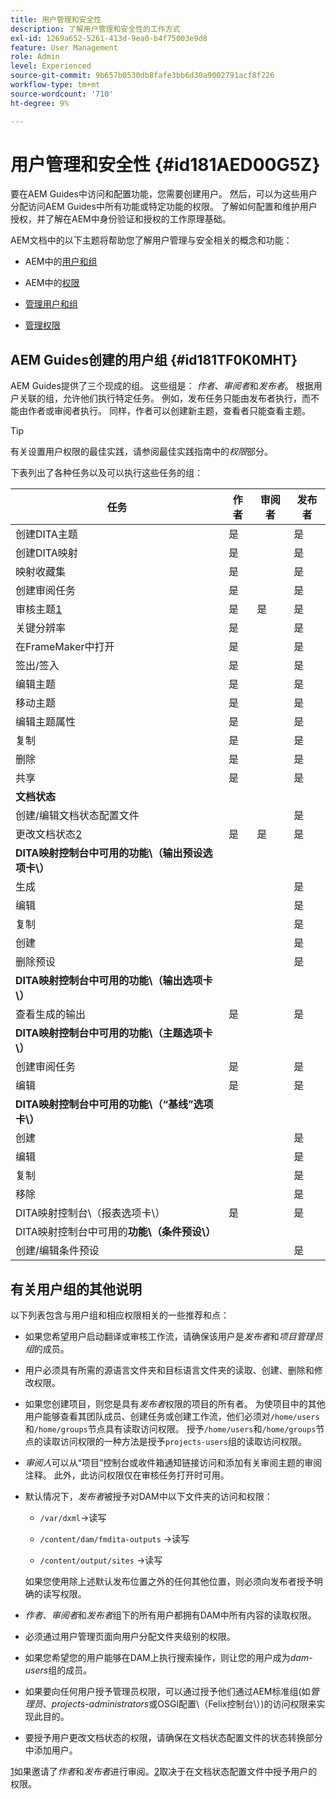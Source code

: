 ```yaml
---
title: 用户管理和安全性
description: 了解用户管理和安全性的工作方式
exl-id: 1269a652-5261-413d-9ea0-b4f75003e9d8
feature: User Management
role: Admin
level: Experienced
source-git-commit: 9b657b0530db8fafe3bb6d30a9002791acf8f226
workflow-type: tm+mt
source-wordcount: '710'
ht-degree: 9%

---
```


# 用户管理和安全性 {#id181AED00G5Z}

要在AEM Guides中访问和配置功能，您需要创建用户。 然后，可以为这些用户分配访问AEM Guides中所有功能或特定功能的权限。 了解如何配置和维护用户授权，并了解在AEM中身份验证和授权的工作原理基础。

AEM文档中的以下主题将帮助您了解用户管理与安全相关的概念和功能：

- AEM中的[用户和组](https://helpx.adobe.com/cn/experience-manager/6-5/sites/administering/using/security.html#UsersandGroupsinAEM)

- AEM中的[权限](https://helpx.adobe.com/cn/experience-manager/6-5/sites/administering/using/security.html#PermissionsinAEM)

- [管理用户和组](https://helpx.adobe.com/cn/experience-manager/6-5/sites/administering/using/security.html#ManagingUsersandGroups)

- [管理权限](https://helpx.adobe.com/cn/experience-manager/6-5/sites/administering/using/security.html#ManagingPermissions)


## AEM Guides创建的用户组 {#id181TF0K0MHT}

AEM Guides提供了三个现成的组。 这些组是： *作者*、*审阅者*&#x200B;和&#x200B;*发布者*。 根据用户关联的组，允许他们执行特定任务。 例如，发布任务只能由发布者执行，而不能由作者或审阅者执行。 同样，作者可以创建新主题，查看者只能查看主题。

>[!TIP]
>
> 有关设置用户权限的最佳实践，请参阅最佳实践指南中的&#x200B;*权限*&#x200B;部分。

下表列出了各种任务以及可以执行这些任务的组：

| 任务 | 作者 | 审阅者 | 发布者 |
|----|-------|---------|----------|
| 创建DITA主题 | 是 |   | 是 |
| 创建DITA映射 | 是 |   | 是 |
| 映射收藏集 | 是 |   | 是 |
| 创建审阅任务 | 是 |   | 是 |
| 审核主题[1](#fntarg_1) | 是 | 是 | 是 |
| 关键分辨率 | 是 |   | 是 |
| 在FrameMaker中打开 | 是 |   | 是 |
| 签出/签入 | 是 |   | 是 |
| 编辑主题 | 是 |   | 是 |
| 移动主题 | 是 |   | 是 |
| 编辑主题属性 | 是 |   | 是 |
| 复制 | 是 |   | 是 |
| 删除 | 是 |   | 是 |
| 共享 | 是 |   | 是 |
| **文档状态** |
| 创建/编辑文档状态配置文件 |   |   | 是 |
| 更改文档状态[2](#fntarg_2) | 是 | 是 | 是 |
| **DITA映射控制台中可用的功能\（输出预设选项卡\）** |
| 生成 |   |   | 是 |
| 编辑 |   |   | 是 |
| 复制 |   |   | 是 |
| 创建 |   |   | 是 |
| 删除预设 |   |   | 是 |
| **DITA映射控制台中可用的功能\（输出选项卡\）** |
| 查看生成的输出 | 是 |   | 是 |
| **DITA映射控制台中可用的功能\（主题选项卡\）** |
| 创建审阅任务 | 是 |   | 是 |
| 编辑 | 是 |   | 是 |
| **DITA映射控制台中可用的功能\（“基线”选项卡\）** |
| 创建 |   |   | 是 |
| 编辑 |   |   | 是 |
| 复制 |   |   | 是 |
| 移除 |   |   | 是 |
| DITA映射控制台\（报表选项卡\） | 是 |   | 是 |
| DITA映射控制台中可用的&#x200B;**功能\（条件预设\）** |
| 创建/编辑条件预设 |   |   | 是 |

## 有关用户组的其他说明

以下列表包含与用户组和相应权限相关的一些推荐和点：

- 如果您希望用户启动翻译或审核工作流，请确保该用户是&#x200B;*发布者*&#x200B;和&#x200B;*项目管理员组*&#x200B;的成员。

- 用户必须具有所需的源语言文件夹和目标语言文件夹的读取、创建、删除和修改权限。

- 如果您创建项目，则您是具有&#x200B;*发布者*&#x200B;权限的项目的所有者。 为使项目中的其他用户能够查看其团队成员、创建任务或创建工作流，他们必须对`/home/users`和`/home/groups`节点具有读取访问权限。 授予`/home/users`和`/home/groups`节点的读取访问权限的一种方法是授予`projects-users`组的读取访问权限。

- *审阅人*&#x200B;可以从“项目”控制台或收件箱通知链接访问和添加有关审阅主题的审阅注释。 此外，此访问权限仅在审核任务打开时可用。

- 默认情况下，*发布者*&#x200B;被授予对DAM中以下文件夹的访问和权限：

   - ``/var/dxml``-\>读写

   - `/content/dam/fmdita-outputs` -\>读写

   - `/content/output/sites` -\>读写

  如果您使用除上述默认发布位置之外的任何其他位置，则必须向发布者授予明确的读写权限。

- *作者*、*审阅者*&#x200B;和&#x200B;*发布者*&#x200B;组下的所有用户都拥有DAM中所有内容的读取权限。

- 必须通过用户管理页面向用户分配文件夹级别的权限。

- 如果您希望您的用户能够在DAM上执行搜索操作，则让您的用户成为&#x200B;*dam-users*&#x200B;组的成员。

- 如果要向任何用户授予管理员权限，可以通过授予他们通过AEM标准组(如&#x200B;*管理员*、*projects-administrators*&#x200B;或OSGI配置\（Felix控制台\）)的访问权限来实现此目的。

- 要授予用户更改文档状态的权限，请确保在文档状态配置文件的状态转换部分中添加用户。

[1](#fnsrc_1)如果邀请了&#x200B;*作者*&#x200B;和&#x200B;*发布者*&#x200B;进行审阅。[2](#fnsrc_2)取决于在文档状态配置文件中授予用户的权限。

